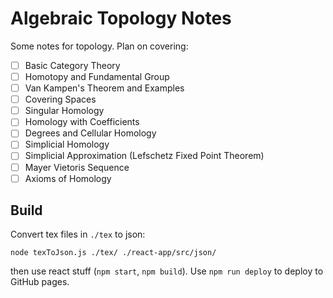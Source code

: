 # Algebraic Topology Notes

Some notes for topology. Plan on covering:

- [ ] Basic Category Theory
- [ ] Homotopy and Fundamental Group
- [ ] Van Kampen's Theorem and Examples
- [ ] Covering Spaces
- [ ] Singular Homology
- [ ] Homology with Coefficients
- [ ] Degrees and Cellular Homology
- [ ] Simplicial Homology
- [ ] Simplicial Approximation (Lefschetz Fixed Point Theorem)
- [ ] Mayer Vietoris Sequence
- [ ] Axioms of Homology

## Build

Convert tex files in `./tex` to json:

```
node texToJson.js ./tex/ ./react-app/src/json/
```

then use react stuff (`npm start`, `npm build`). Use `npm run deploy` to deploy to GitHub pages.
